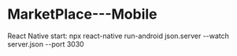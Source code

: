 # MarketPlace---Mobile
React Native
start:
npx react-native run-android
json.server --watch server.json --port 3030
